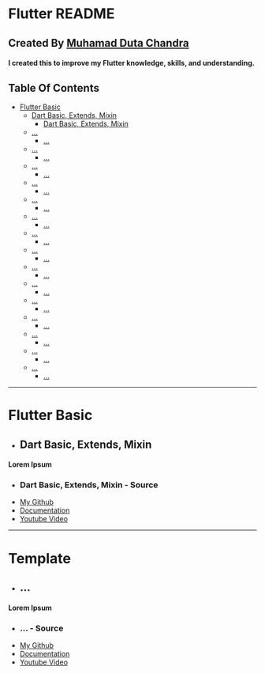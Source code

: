 # Flutter README
## Created By [Muhamad Duta Chandra](https://www.linkedin.com/in/muhamaddutachandra/)
#### I created this to improve my Flutter knowledge, skills, and understanding.
## Table Of Contents
* [Flutter Basic](#Flutter-Basic)
  * [Dart Basic, Extends, Mixin](#Dart-Basic-Extends-Mixin)
    * [Dart Basic, Extends, Mixin](#Dart-Basic-Extends-Mixin---Source)
  * [...](#...)
    * [...](#...)
  * [...](#...)
    * [...](#...)
  * [...](#...)
    * [...](#...)
  * [...](#...)
    * [...](#...)
  * [...](#...)
    * [...](#...)
  * [...](#...)
    * [...](#...)
  * [...](#...)
    * [...](#...)
  * [...](#...)
    * [...](#...)
  * [...](#...)
    * [...](#...)
  * [...](#...)
    * [...](#...)
  * [...](#...)
    * [...](#...)
  * [...](#...)
    * [...](#...)
  * [...](#...)
    * [...](#...)
  * [...](#...)
    * [...](#...)
  * [...](#...)
    * [...](#...)

---------------------------------------------------------------------------

# Flutter Basic

- ## Dart Basic, Extends, Mixin
#### Lorem Ipsum
- ### Dart Basic, Extends, Mixin - Source
- [My Github](#...)
- [Documentation](#...)
- [Youtube Video](#...)


---------------------------------------------------------------------------
# Template

- ## ...
#### Lorem Ipsum
- ### ... - Source
- [My Github](#.,.)
- [Documentation](#.,.)
- [Youtube Video](#.,.)
